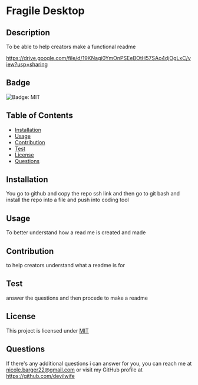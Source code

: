
# Fragile Desktop
    
## Description
To be able to help creators make a functional readme

https://drive.google.com/file/d/19KNagi0YmOnPSEeBOtH57SAo4djOgLxC/view?usp=sharing

## Badge
![Badge: MIT](https://img.shields.io/badge/License-MIT-yellow.svg) 
    
## Table of Contents
- [Installation](#installation)
- [Usage](#usage)
- [Contribution](#contribution)
- [Test](#test)
- [License](#license)
- [Questions](#questions)
    
## Installation
You go to github and copy the repo ssh link and then go to git bash and install the repo into a file and push into coding tool
    
## Usage
To better understand how a read me is created and made
    
## Contribution
to help creators understand what a readme is for
    
## Test
answer the questions and then procede to make a readme
    
## License
This project is licensed under [MIT](https://opensource.org/licenses/MIT)
    
## Questions
If there's any additional questions i can answer for you, you can reach me at [nicole.barger22@gmail.com](mailto:nicole.barger22@gmail.com) or visit my GitHub profile at https://github.com/devilwife

    
